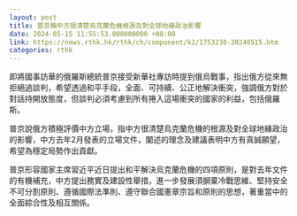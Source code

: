 ```yaml
---
layout: post
title: 普京稱中方很清楚烏克蘭危機根源及對全球地緣政治影響
date: 2024-05-15 11:55:53.000000000 +08:00
link: https://news.rthk.hk/rthk/ch/component/k2/1753238-20240515.htm
categories: rthk
---
```


即將國事訪華的俄羅斯總統普京接受新華社專訪時提到俄烏戰事，指出俄方從來無拒絕過談判，希望透過和平手段，全面、可持續、公正地解決衝突，強調俄方對於對話持開放態度，但談判必須考慮到所有捲入這場衝突的國家的利益，包括俄羅斯。

普京說俄方積極評價中方立場，指中方很清楚烏克蘭危機的根源及對全球地緣政治的影響，中方去年2月發表的立場文件，闡述的理念及建議表明中方有真誠願望，希望為穩定局勢作出貢獻。

普京形容國家主席習近平近日提出和平解決烏克蘭危機的四項原則，是對去年文件的有機補充，中方提出務實及建設性舉措，進一步發展須摒棄冷戰思維、堅持安全不可分割原則、遵循國際法準則、遵守聯合國憲章宗旨和原則的思想，著重當中的全面綜合性及相互關係。
